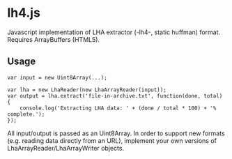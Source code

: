 lh4.js
======
Javascript implementation of LHA extractor (-lh4-, static huffman) format. Requires ArrayBuffers (HTML5).

Usage
------
    var input = new Uint8Array(...);

    var lha = new LhaReader(new LhaArrayReader(input));
    var output = lha.extract('file-in-archive.txt', function(done, total) {
	    console.log('Extracting LHA data: ' + (done / total * 100) + '% complete.');
    });

All input/output is passed as an Uint8Array. In order to support new formats (e.g. reading data directly from an URL), implement your own versions of LhaArrayReader/LhaArrayWriter objects. 


